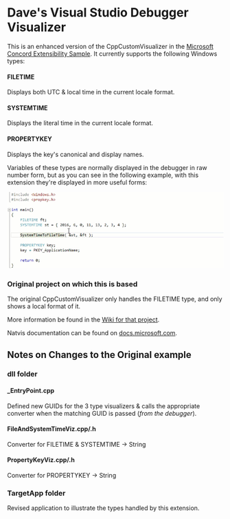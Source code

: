 # Dave's Visual Studio Debugger Visualizer
This is an enhanced version of the CppCustomVisualizer in the [Microsoft Concord Extensibility Sample](https://github.com/Microsoft/ConcordExtensibilitySamples/wiki/Cpp-Custom-Visualizer-Sample). It currently supports the following Windows types:

#### FILETIME  
Displays both UTC & local time in the current locale format.  

#### SYSTEMTIME  
Displays the literal time in the current locale format.  

#### PROPERTYKEY  
Displays the key's canonical and display names.    

Variables of these types are normally displayed in the debugger in raw number form, but as you can see in the following example, with this extension they're displayed in more useful forms:

![Demonstration animation](demo.gif)

### Original project on which this is based
The original CppCustomVisualizer only handles the FILETIME type, and only shows a local format of it.

More information be found in the [Wiki for that project](https://github.com/Microsoft/ConcordExtensibilitySamples/wiki/Cpp-Custom-Visualizer-Sample).

Natvis documentation can be found on [docs.microsoft.com](https://docs.microsoft.com/en-us/visualstudio/debugger/create-custom-views-of-native-objects).

## Notes on Changes to the Original example
### dll folder

#### _EntryPoint.cpp  
Defined new GUIDs for the 3 type visualizers & calls the appropriate converter when the matching GUID is passed (*from the debugger*).

#### FileAndSystemTimeViz.cpp/.h  
Converter for FILETIME & SYSTEMTIME -> String

#### PropertyKeyViz.cpp/.h  
Converter for PROPERTYKEY -> String

### TargetApp folder  
Revised application to illustrate the types handled by this extension.

